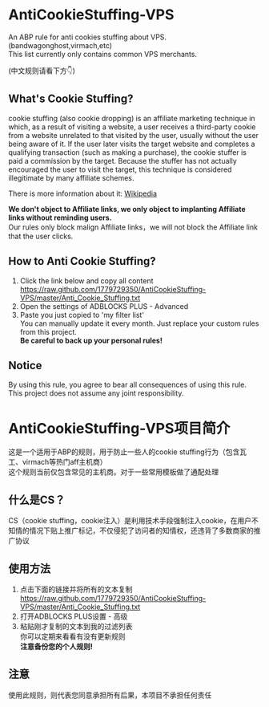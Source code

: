 # AntiCookieStuffing-VPS
An ABP rule for anti cookies stuffing about VPS.(bandwagonghost,virmach,etc)  
This list currently only contains common VPS merchants.

(中文规则请看下方👇)

## What's Cookie Stuffing?
cookie stuffing (also cookie dropping) is an affiliate marketing technique in which, 
as a result of visiting a website, 
a user receives a third-party cookie from a website unrelated to that visited by the user, 
usually without the user being aware of it.
If the user later visits the target website and completes a qualifying transaction (such as making a purchase), 
the cookie stuffer is paid a commission by the target. 
Because the stuffer has not actually encouraged the user to visit the target, 
this technique is considered illegitimate by many affiliate schemes.  
 
There is more information about it: [Wikipedia](https://en.wikipedia.org/wiki/Cookie_stuffing)  

**We don't object to Affiliate links, we only object to implanting Affiliate links without reminding users.**  
Our rules only block malign Affiliate links，we will not block the Affiliate link that the user clicks.

## How to Anti Cookie Stuffing?
1. Click the link below and copy all content  
    https://raw.github.com/1779729350/AntiCookieStuffing-VPS/master/Anti_Cookie_Stuffing.txt
2. Open the settings of ADBLOCKS PLUS - Advanced
3. Paste you just copied to 'my filter list'  
You can manually update it every month.
Just replace your custom rules from this project.  
**Be careful to back up your personal rules!**

## Notice
By using this rule, you agree to bear all consequences of using this rule.  
This project does not assume any joint responsibility.

# AntiCookieStuffing-VPS项目简介
这是一个适用于ABP的规则，用于防止一些人的cookie stuffing行为（包含瓦工、virmach等热门aff主机商）  
这个规则当前仅包含常见的主机商。对于一些常用模板做了通配处理

## 什么是CS？
CS（cookie stuffing，cookie注入）是利用技术手段强制注入cookie，在用户不知情的情况下贴上推广标记，不仅侵犯了访问者的知情权，还违背了多数商家的推广协议  

## 使用方法
1. 点击下面的链接并将所有的文本复制  
    https://raw.github.com/1779729350/AntiCookieStuffing-VPS/master/Anti_Cookie_Stuffing.txt
2. 打开ADBLOCKS PLUS设置 - 高级
3. 粘贴刚才复制的文本到我的过滤列表  
你可以定期来看看有没有更新规则  
**注意备份您的个人规则!**  

## 注意
使用此规则，则代表您同意承担所有后果，本项目不承担任何责任
